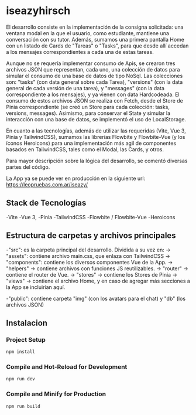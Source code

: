 # iseazyhirsch

El desarrollo consiste en la implementación de la consigna solicitada: una ventana modal en la que el usuario, como estudiante, mantiene una conversación con su tutor. Además, sumamos una primera pantalla Home con un listado de Cards de "Tareas" o "Tasks", para que desde allí accedan a los mensajes correspondientes a cada una de estas tareas.

Aunque no se requería implementar consumo de Apis, se crearon tres archivos JSON que representan, cada uno, una colección de datos para simular el consumo de una base de datos de tipo NoSql. Las colecciones son:
"tasks" (con data general sobre cada Tarea), 
"versions" (con la data general de cada versión de una tarea), 
y "messages" (con la data correspondiente a los mensajes), y ya vienen con data Hardcodeada.
El consumo de estos archivos JSON se realiza con Fetch, desde el Store de Pinia correspondiente (se creó un Store para cada colección: tasks, versions, messages).
Asimismo, para conservar el State y simular la interacción con una base de datos, se implementó el uso de LocalStorage.

En cuanto a las tecnologías, además de utilizar las requeridas (Vite, Vue 3, Pinia y TailwindCSS), sumamos las librerías Flowbite y Flowbite-Vue (y los íconos Heroicons) para una implementación más agil de componentes basados en TailwindCSS, tales como el Modal, las Cards, y otros.

Para mayor descripción sobre la lógica del desarrollo, se comentó diversas partes del código.

La App ya se puede ver en producción en la siguiente url:
https://leopruebas.com.ar/iseazy/

## Stack de Tecnologías
-Vite
-Vue 3,
-Pinia
-TailwindCSS
-Flowbite / Flowbite-Vue
-Heroicons

## Estructura de carpetas y archivos principales
-"src": es la carpeta principal del desarrollo. Dividida a su vez en:
-> "assets": contiene archivo main.css, que enlaza con TailwindCSS
-> "components": contiene los diversos componentes Vue de la App. 
-> "helpers" -> contiene archivos con funciones JS reutilizables.
-> "router" -> contiene el router de Vue.
-> "stores" -> contiene los Stores de Pinia
-> "views" -> contiene el archivo Home, y en caso de agregar más secciones a la App se incluirían aquí.

-"public": contiene carpeta "img" (con los avatars para el chat) y "db" (los archivos JSON)


## Instalacion

### Project Setup

```sh
npm install
```

### Compile and Hot-Reload for Development

```sh
npm run dev
```

### Compile and Minify for Production

```sh
npm run build
```
